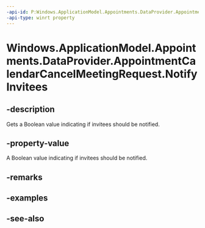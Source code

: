 ```yaml
---
-api-id: P:Windows.ApplicationModel.Appointments.DataProvider.AppointmentCalendarCancelMeetingRequest.NotifyInvitees
-api-type: winrt property
---
```


<!-- Property syntax
public bool NotifyInvitees { get; }
-->

# Windows.ApplicationModel.Appointments.DataProvider.AppointmentCalendarCancelMeetingRequest.NotifyInvitees

## -description
Gets a Boolean value indicating if invitees should be notified.

## -property-value
A Boolean value indicating if invitees should be notified.

## -remarks

## -examples

## -see-also
